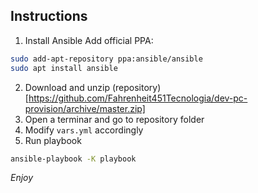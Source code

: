 Instructions
------------

1. Install Ansible
Add official PPA: 
```bash
sudo add-apt-repository ppa:ansible/ansible
sudo apt install ansible
```
2. Download and unzip (repository)[https://github.com/Fahrenheit451Tecnologia/dev-pc-provision/archive/master.zip]
3. Open a terminar and go to repository folder
4. Modify `vars.yml` accordingly
4. Run playbook
```bash
ansible-playbook -K playbook
```

*Enjoy*
